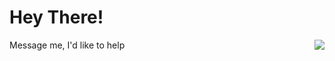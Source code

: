 <h1>Hey There!</h1>
<img align="right" src="https://github-readme-stats.vercel.app/api?username=Aqil3141&count_private=true&text_color=ffffff&bg_color=171717&custom_title=What#&include_all_commits_disable=true&title_color=ffffff](https://github-readme-stats.vercel.app/api?username=Aqil3141&show_icons=true&theme=radical" position = "absolute"">
Message me, I'd like to help
